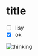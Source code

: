 # title

- [ ] lisy
- [x] ok

![thinking](http://images.clipartpanda.com/person-thinking-clipart-thinking-hi.png)

